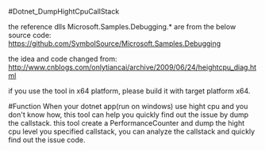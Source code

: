#Dotnet_DumpHightCpuCallStack

the reference dlls Microsoft.Samples.Debugging.* are from the below source code:
https://github.com/SymbolSource/Microsoft.Samples.Debugging  

the idea and code changed from:
http://www.cnblogs.com/onlytiancai/archive/2009/06/24/heightcpu_diag.html

if you use the tool in x64 platform, please build it with target platform x64.


#Function
When your dotnet app(run on windows) use hight cpu and you don't know how, 
this tool can help you quickly find out the issue by dump the callstack.
this tool create a PerformanceCounter and dump the hight cpu level you specified callstack,
you can analyze the callstack and quickly find out the issue code.
